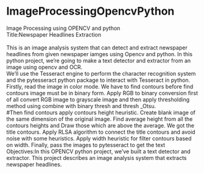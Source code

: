 
# ImageProcessingOpencvPython
Image Processing using OPENCV and python<br>
Title:Newspaper Headlines Extraction<br><br>
This is an image analysis system that can detect and extract newspaper headlines from given newspaper iamges using Opencv and python. In this python project,
we’re going to make a text detector and extractor from an image 
using opencv and OCR.<br>
We’ll use the Tesseract engine to perform the character recognition system and the pytesseract python package to interact with Tesseract in python.
Firstly, read the image in color mode. We have to find contours before find contours image must be in binary form.
Apply RGB to binary conversion first of all convert RGB image to grayscale image 
and then apply thresholding method using combine with binary thresh and 
thresh _Otsu. <br>
#Then find contours apply contours height heuristic. Create blank image of the same dimension of the original image. Find average height from all the contours 
heights and Draw those which are above the average. We got the title contours.
Apply RLSA algorithm to connect the title contours and avoid noise with some heuristics. 
Apply width heuristic for filter contours based on width. Finally, pass the images to pytesseract to get the text<br>
Objectives:In this OPENCV python project, we’ve built a text detector and extractor. This project describes an image analysis system that extracts newspaper headlines. 

